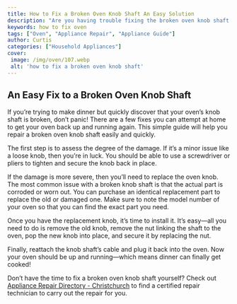 ```yaml
---
title: How to Fix a Broken Oven Knob Shaft An Easy Solution
description: "Are you having trouble fixing the broken oven knob shaft on your stovetop Learn an easy and straightforward approach for how to fix it in this blog post"
keywords: how to fix oven
tags: ["Oven", "Appliance Repair", "Appliance Guide"]
author: Curtis
categories: ["Household Appliances"]
cover: 
 image: /img/oven/107.webp
 alt: 'how to fix a broken oven knob shaft'
---
```

## An Easy Fix to a Broken Oven Knob Shaft

If you’re trying to make dinner but quickly discover that your oven’s knob shaft is broken, don’t panic! There are a few fixes you can attempt at home to get your oven back up and running again. This simple guide will help you repair a broken oven knob shaft easily and quickly.

The first step is to assess the degree of the damage. If it’s a minor issue like a loose knob, then you’re in luck. You should be able to use a screwdriver or pliers to tighten and secure the knob back in place. 

If the damage is more severe, then you’ll need to replace the oven knob. The most common issue with a broken knob shaft is that the actual part is corroded or worn out. You can purchase an identical replacement part to replace the old or damaged one. Make sure to note the model number of your oven so that you can find the exact part you need.

Once you have the replacement knob, it’s time to install it. It’s easy—all you need to do is remove the old knob, remove the nut linking the shaft to the oven, pop the new knob into place, and secure it by replacing the nut.

Finally, reattach the knob shaft’s cable and plug it back into the oven. Now your oven should be up and running—which means dinner can finally get cooked!

Don’t have the time to fix a broken oven knob shaft yourself? Check out [Appliance Repair Directory - Christchurch](./pages/appliance-repair-technicians/new-zealand/christchurch) to find a certified repair technician to carry out the repair for you.
